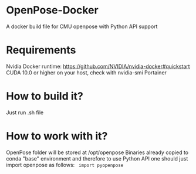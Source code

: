 # OpenPose-Docker
A docker build file for CMU openpose with Python API support

# Requirements
Nvidia Docker runtime: https://github.com/NVIDIA/nvidia-docker#quickstart
CUDA 10.0 or higher on your host, check with nvidia-smi
Portainer

# How to build it?
Just run .sh file

# How to work with it?
OpenPose folder will be stored at /opt/openpose 
Binaries already copied to conda "base" environment and therefore to use Python API one should just import openpose as follows:
``` import pyopenpose```
